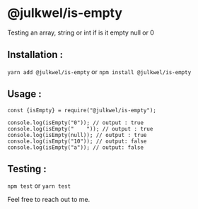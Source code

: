 # @julkwel/is-empty

Testing an array, string or int if is it empty null or 0

## Installation :
`yarn add @julkwel/is-empty` or `npm install @julkwel/is-empty`

## Usage : 
```
const {isEmpty} = require("@julkwel/is-empty");

console.log(isEmpty("0")); // output : true
console.log(isEmpty("    ")); // output : true
console.log(isEmpty(null)); // output : true
console.log(isEmpty("10")); // output: false
console.log(isEmpty("a")); // output: false
```


## Testing :
`npm test` or `yarn test`

Feel free to reach out to me.

